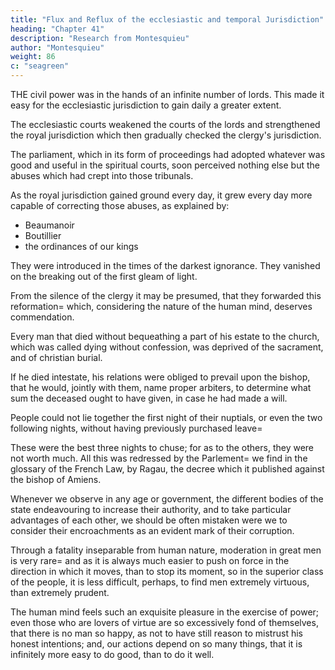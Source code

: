 ```yaml
---
title: "Flux and Reflux of the ecclesiastic and temporal Jurisdiction"
heading: "Chapter 41"
description: "Research from Montesquieu"
author: "Montesquieu"
weight: 86
c: "seagreen"
---
```



THE civil power was in the hands of an infinite number of lords. This made it easy for the ecclesiastic jurisdiction to gain daily a greater extent.

The ecclesiastic courts weakened the courts of the lords and strengthened the royal jurisdiction which then gradually checked the clergy's jurisdiction.

The parliament, which in its form of proceedings had adopted whatever was good and useful in the spiritual courts, soon perceived nothing else but the abuses which had crept into those tribunals.

As the royal jurisdiction gained ground every day, it grew every day more capable of correcting those abuses, as explained by:
- Beaumanoir
- Boutillier
- the ordinances of our kings

 <!-- 

They were intolerable=  without enumerating them, I shall referthe reader to --> 

<!-- I shall mention only two, in which, the public interest was more directly concerned.

We know these abuses from the decrees that reformed them. --> 

They were introduced in the times of the darkest ignorance. They vanished on the breaking out of the first gleam of light.

From the silence of the clergy it may be presumed, that they forwarded this reformation=  which, considering the nature of the human mind, deserves commendation.

Every man that died without bequeathing a part of his estate to the church, which was called dying without confession,  was deprived of the sacrament, and of christian burial.

If he died intestate, his relations were obliged to prevail upon the bishop, that he would, jointly with them, name proper arbiters, to determine what sum the deceased ought to have given, in case he had made a will.

People could not lie together the first night of their nuptials, or even the two following nights, without having previously purchased leave= 

These were the best three nights to chuse; for as to the others, they were not worth much. All this was redressed by the Parlement=  we find in the glossary of the French Law, by Ragau, the decree which it published against the bishop of Amiens.

<!-- I return to the beginning of my chapter. -->

Whenever we observe in any age or government, the different bodies of the state endeavouring to increase their authority, and to take particular advantages of each other, we should be often mistaken were we to consider their encroachments as an evident mark of their corruption.

Through a fatality inseparable from human nature, moderation in great men is very rare=  and as it is always much easier to push on force in the direction in which it moves, than to stop its moment, so in the superior class of the people, it is less difficult, perhaps, to find men extremely virtuous, than extremely prudent.

The human mind feels such an exquisite pleasure in the exercise of power; even those who are lovers of virtue are so excessively fond of themselves, that there is no man so happy, as not to have still reason to mistrust his honest intentions; and, our actions depend on so many things, that it is infinitely more easy to do good, than to do it well.

